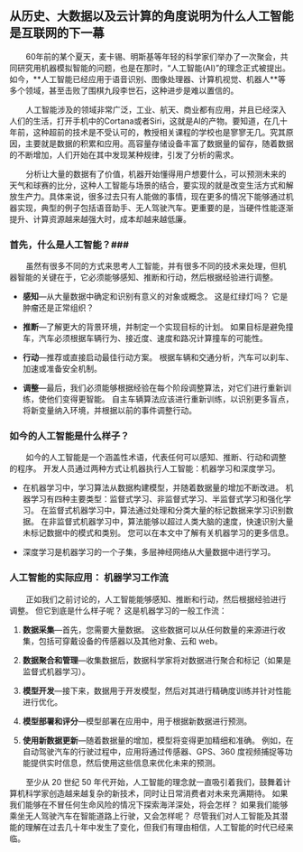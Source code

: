 ## 从历史、大数据以及云计算的角度说明为什么人工智能是互联网的下一幕 ##
  
<p style="text-indent:29px">60年前的某个夏天，麦卡锡、明斯基等年轻的科学家们举办了一次聚会，共同研究用机器模拟智能的问题，也是在那时，“人工智能(AI)”的理念正式被提出。如今，**人工智能已经应用于语音识别、图像处理器、计算机视觉、机器人**等多个领域，甚至击败了围棋九段李世石，这种进步是难以置信的。</p>

<p style="text-indent:29px">人工智能涉及的领域非常广泛，工业、航天、商业都有应用，并且已经深入人们的生活，打开手机中的Cortana或者Siri，这就是AI的产物。要知道，在几十年前，这种超前的技术是不受认可的，教授相关课程的学校也是寥寥无几。究其原因，主要就是数据的积累和应用。高容量存储设备丰富了数据量的留存，随着数据的不断增加，人们开始在其中发现某种规律，引发了分析的需求。</p>

<p style="text-indent:29px">分析让大量的数据有了价值，机器开始懂得用户想要什么，可以预测未来的天气和球赛的比分，这种人工智能与场景的结合，要实现的就是改变生活方式和解放生产力。具体来说，很多过去只有人能做的事情，现在更多的情况下能够通过机器实现，典型的例子包括语音助手、无人驾驶汽车。更重要的是，当硬件性能逐渐提升、计算资源越来越强大时，成本却越来越低廉。</p>

### 首先，什么是人工智能？###

<p style="text-indent:29px">虽然有很多不同的方式来思考人工智能，并有很多不同的技术来处理，但机器智能的关键在于，它必须能够感知、推断和行动，然后根据经验进行调整。</p>

* **感知**—从大量数据中确定和识别有意义的对象或概念。 这是红绿灯吗？ 它是肿瘤还是正常组织？
 
* **推断**—了解更大的背景环境，并制定一个实现目标的计划。 如果目标是避免撞车，汽车必须根据车辆行为、接近度、速度和路况计算撞车的可能性。
 
* **行动**—推荐或直接启动最佳行动方案。 根据车辆和交通分析，汽车可以刹车、加速或准备安全机制。
 
* **调整**—最后，我们必须能够根据经验在每个阶段调整算法，对它们进行重新训练，使他们变得更智能。 自主车辆算法应该进行重新训练，以识别更多盲点，将新变量纳入环境，并根据以前的事件调整行动。

### 如今的人工智能是什么样子？

<p style="text-indent:29px">如今的人工智能是一个涵盖性术语，代表任何可以感知、推断、行动和调整的程序。 开发人员通过两种方式让机器执行人工智能：机器学习和深度学习。</p>

* 在机器学习中，学习算法从数据构建模型，并随着数据量的增加不断改进。 机器学习有四种主要类型：监督式学习、非监督式学习、半监督式学习和强化学习。 在监督式机器学习中，算法通过处理和分类大量的标记数据来学习识别数据。 在非监督式机器学习中，算法能够以超过人类大脑的速度，快速识别大量未标记数据中的模式和类别。 您可以在本文中了解有关机器学习的更多信息。
 
* 深度学习是机器学习的一个子集，多层神经网络从大量数据中进行学习。

### 人工智能的实际应用： 机器学习工作流

<p style="text-indent:29px">正如我们之前讨论的，人工智能能够感知、推断和行动，然后根据经验进行调整。 但它到底是什么样子呢？ 这是机器学习的一般工作流：</p>

1. **数据采集**—首先，您需要大量数据。 这些数据可以从任何数量的来源进行收集，包括可穿戴设备的传感器以及其他对象、云和 web。
 
2. **数据聚合和管理**—收集数据后，数据科学家将对数据进行聚合和标记（如果是监督式机器学习）。
 
3. **模型开发**—接下来，数据用于开发模型，然后对其进行精确度训练并针对性能进行优化。
 
4. **模型部署和评分**—模型部署在应用中，用于根据新数据进行预测。
 
5. **使用新数据更新**—随着数据量的增加，模型将变得更加精细和准确。 例如，在自动驾驶汽车的行驶过程中，应用将通过传感器、GPS、360 度视频捕捉等功能提供实时信息，然后使用这些信息来优化未来的预测。

<p style="text-indent:29px">至少从 20 世纪 50 年代开始，人工智能的理念就一直吸引着我们，鼓舞着计算机科学家创造越来越复杂的新技术，同时让日常消费者对未来充满期待。 如果我们能够在不冒任何生命风险的情况下探索海洋深处，将会怎样？ 如果我们能够乘坐无人驾驶汽车在智能道路上行驶，又会怎样呢？ 尽管我们对人工智能及其潜能的理解在过去几十年中发生了变化，但我们有理由相信，人工智能的时代已经来临。</p> 

